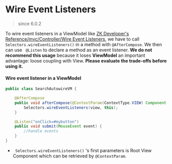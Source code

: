 # Wire Event Listeners

> since 6.0.2

To wire event listeners in a ViewModel like [ZK Developer's Reference/mvc/Controller/Wire Event Listeners]({{site.baseurl}}/zk_dev_ref/mvc/wire_event_listeners), we have to call ` Selectors.wireEventListeners() ` in a method with `@AfterCompose`. We then can use ` @Listen` to declare a method as an event listener. **We do not recommend this usage** because it loses <b>ViewModel</b> an important advantage: loose coupling with View. **Please evaluate the trade-offs before using it.**

#### Wire event listener in a ViewModel
```java
public class SearchAutowireVM {

    @AfterCompose
    public void afterCompose(@ContextParam(ContextType.VIEW) Component view) {
        Selectors.wireEventListeners(view, this);
    }

    @Listen("onClick=#mybutton")
    public void submit(MouseEvent event) {
        //handle events
    }
}
```

-   ` Selectors.wireEventListeners()` 's first parameters is Root View Component which can be retrieved by `@ContextParam`.
